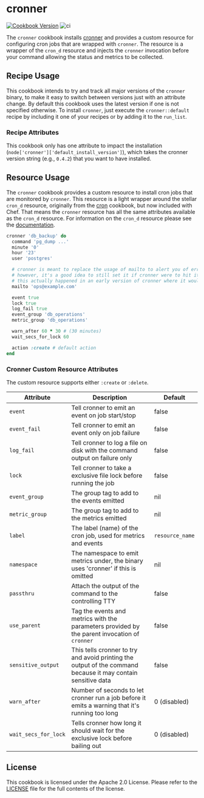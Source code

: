 # cronner

[![Cookbook Version](https://img.shields.io/cookbook/v/cronner.svg)](https://supermarket.chef.io/cookbooks/cronner)
![ci](https://github.com/theckman/cookbook-cronner/workflows/ci/badge.svg)

The `cronner` cookbook installs [cronner](https://github.com/theckman/cronner)
and provides a custom resource for configuring cron jobs that are wrapped with `cronner`.
The resource is a wrapper of the `cron_d` resource and injects the `cronner` invocation
before your command allowing the status and metrics to be collected.

## Recipe Usage

This cookbook intends to try and track all major versions of the `cronner`
binary, to make it easy to switch between versions just with an attribute
change. By default this cookbook uses the latest version if one is not specified
otherwise. To install `cronner`, just execute the `cronner::default` recipe by
including it one of your recipes or by adding it to the `run_list`.

### Recipe Attributes

This cookbook only has one attribute to impact the installation
(`node['cronner']['default_install_version']`), which takes the cronner version
string (e.g., `0.4.2`) that you want to have installed.

## Resource Usage

The `cronner` cookbook provides a custom resource to install cron jobs that are monitored
by `cronner`. This resource is a light wrapper around the stellar `cron_d` resource, originally from
the [cron](https://supermarket.chef.io/cookbooks/cron) cookbook, but now included with Chef. That means the
`cronner` resource has all the same attributes available as the `cron_d` resource. For
information on the `cron_d` resource please see the [documentation](http://docs.chef.io/resource_cron_d.html).

```ruby
cronner 'db_backup' do
  command 'pg_dump ...'
  minute '0'
  hour '23'
  user 'postgres'

  # cronner is meant to replace the usage of mailto to alert you of errors or problems
  # however, it's a good idea to still set it if cronner were to hit its own internal issues
  # this actually happened in an early version of cronner where it would randomly hit a stdlib bug
  mailto 'ops@example.com'

  event true
  lock true
  log_fail true
  event_group 'db_operations'
  metric_group 'db_operations'

  warn_after 60 * 30 # (30 minutes)
  wait_secs_for_lock 60

  action :create # default action
end
```

### Cronner Custom Resource Attributes

The custom resource supports either `:create` or `:delete`.

| Attribute            | Description                                                                                                  | Default         |
| ---------            | -----------                                                                                                  | -------         |
| `event`              | Tell cronner to emit an event on job start/stop                                                              | false           |
| `event_fail`         | Tell cronner to emit an event only on job failure                                                            | false           |
| `log_fail`           | Tell cronner to log a file on disk with the command output on failure only                                   | false           |
| `lock`               | Tell cronner to take a exclusive file lock before running the job                                            | false           |
| `event_group`        | The group tag to add to the events emitted                                                                   | nil             |
| `metric_group`       | The group tag to add to the metrics emitted                                                                  | nil             |
| `label`              | The label (name) of the cron job, used for metrics and events                                                | `resource_name` |
| `namespace`          | The namespace to emit metrics under, the binary uses 'cronner' if this is omitted                            | nil             |
| `passthru`           | Attach the output of the command to the controlling TTY                                                      | false           |
| `use_parent`         | Tag the events and metrics with the parameters provided by the parent invocation of `cronner`                | false           |
| `sensitive_output`   | This tells cronner to try and avoid printing the output of the command because it may contain sensitive data | false           |
| `warn_after`         | Number of seconds to let cronner run a job before it emits a warning that it's running too long              | 0 (disabled)    |
| `wait_secs_for_lock` | Tells cronner how long it should wait for the exclusive lock before bailing out                              | 0 (disabled)    |

## License

This cookbook is licensed under the Apache 2.0 License. Please refer to
the [LICENSE](https://github.com/theckman/cookbook-cronner/blob/master/LICENSE)
file for the full contents of the license.
